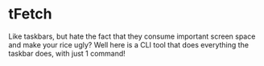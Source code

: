 # tFetch
Like taskbars, but hate the fact that they consume important screen space and make your rice ugly? Well here is a CLI tool that does everything the taskbar does, with just 1 command!
